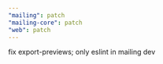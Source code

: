 ```yaml
---
"mailing": patch
"mailing-core": patch
"web": patch
---
```


fix export-previews; only eslint in mailing dev
